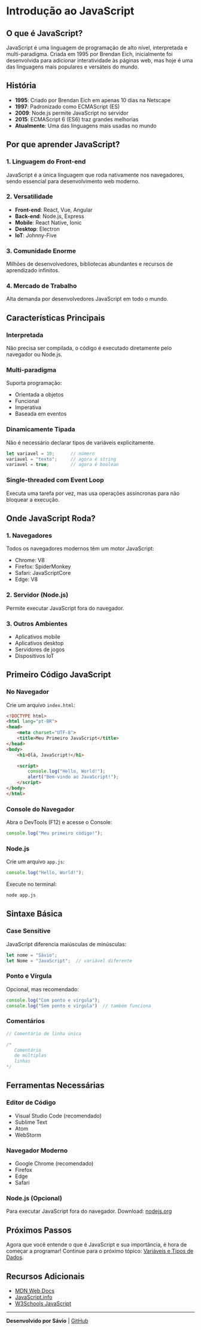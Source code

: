# Introdução ao JavaScript

## O que é JavaScript?

JavaScript é uma linguagem de programação de alto nível, interpretada e multi-paradigma. Criada em 1995 por Brendan Eich, inicialmente foi desenvolvida para adicionar interatividade às páginas web, mas hoje é uma das linguagens mais populares e versáteis do mundo.

## História

- **1995**: Criado por Brendan Eich em apenas 10 dias na Netscape
- **1997**: Padronizado como ECMAScript (ES)
- **2009**: Node.js permite JavaScript no servidor
- **2015**: ECMAScript 6 (ES6) traz grandes melhorias
- **Atualmente**: Uma das linguagens mais usadas no mundo

## Por que aprender JavaScript?

### 1. Linguagem do Front-end
JavaScript é a única linguagem que roda nativamente nos navegadores, sendo essencial para desenvolvimento web moderno.

### 2. Versatilidade
- **Front-end**: React, Vue, Angular
- **Back-end**: Node.js, Express
- **Mobile**: React Native, Ionic
- **Desktop**: Electron
- **IoT**: Johnny-Five

### 3. Comunidade Enorme
Milhões de desenvolvedores, bibliotecas abundantes e recursos de aprendizado infinitos.

### 4. Mercado de Trabalho
Alta demanda por desenvolvedores JavaScript em todo o mundo.

## Características Principais

### Interpretada
Não precisa ser compilada, o código é executado diretamente pelo navegador ou Node.js.

### Multi-paradigma
Suporta programação:
- Orientada a objetos
- Funcional
- Imperativa
- Baseada em eventos

### Dinamicamente Tipada
Não é necessário declarar tipos de variáveis explicitamente.

```javascript
let variavel = 10;      // número
variavel = "texto";     // agora é string
variavel = true;        // agora é boolean
```

### Single-threaded com Event Loop
Executa uma tarefa por vez, mas usa operações assíncronas para não bloquear a execução.

## Onde JavaScript Roda?

### 1. Navegadores
Todos os navegadores modernos têm um motor JavaScript:
- Chrome: V8
- Firefox: SpiderMonkey
- Safari: JavaScriptCore
- Edge: V8

### 2. Servidor (Node.js)
Permite executar JavaScript fora do navegador.

### 3. Outros Ambientes
- Aplicativos mobile
- Aplicativos desktop
- Servidores de jogos
- Dispositivos IoT

## Primeiro Código JavaScript

### No Navegador

Crie um arquivo `index.html`:

```html
<!DOCTYPE html>
<html lang="pt-BR">
<head>
    <meta charset="UTF-8">
    <title>Meu Primeiro JavaScript</title>
</head>
<body>
    <h1>Olá, JavaScript!</h1>

    <script>
        console.log("Hello, World!");
        alert("Bem-vindo ao JavaScript!");
    </script>
</body>
</html>
```

### Console do Navegador

Abra o DevTools (F12) e acesse o Console:

```javascript
console.log("Meu primeiro código!");
```

### Node.js

Crie um arquivo `app.js`:

```javascript
console.log("Hello, World!");
```

Execute no terminal:
```bash
node app.js
```

## Sintaxe Básica

### Case Sensitive
JavaScript diferencia maiúsculas de minúsculas:

```javascript
let nome = "Sávio";
let Nome = "JavaScript";  // variável diferente
```

### Ponto e Vírgula
Opcional, mas recomendado:

```javascript
console.log("Com ponto e vírgula");
console.log("Sem ponto e vírgula")  // também funciona
```

### Comentários

```javascript
// Comentário de linha única

/*
   Comentário
   de múltiplas
   linhas
*/
```

## Ferramentas Necessárias

### Editor de Código
- Visual Studio Code (recomendado)
- Sublime Text
- Atom
- WebStorm

### Navegador Moderno
- Google Chrome (recomendado)
- Firefox
- Edge
- Safari

### Node.js (Opcional)
Para executar JavaScript fora do navegador.
Download: [nodejs.org](https://nodejs.org)

## Próximos Passos

Agora que você entende o que é JavaScript e sua importância, é hora de começar a programar! Continue para o próximo tópico: [Variáveis e Tipos de Dados](variaveis.md).

## Recursos Adicionais

- [MDN Web Docs](https://developer.mozilla.org/pt-BR/docs/Web/JavaScript)
- [JavaScript.info](https://javascript.info/)
- [W3Schools JavaScript](https://www.w3schools.com/js/)

---

**Desenvolvido por Sávio** | [GitHub](https://github.com/SavioCodes)
